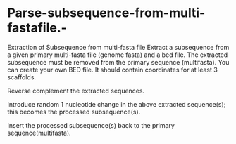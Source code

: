 # Parse-subsequence-from-multi-fastafile.-
Extraction of Subsequence from multi-fasta file
Extract a subsequence from a given primary multi-fasta file (genome fasta) and a bed file. The extracted subsequence must be removed from the primary sequence (multifasta). You can create your own BED file. It should contain coordinates for at least 3 scaffolds.

Reverse complement the extracted sequences.

Introduce random 1 nucleotide change in the above extracted sequence(s); this becomes the processed subsequence(s).

Insert the processed subsequence(s) back to the primary sequence(multifasta).
